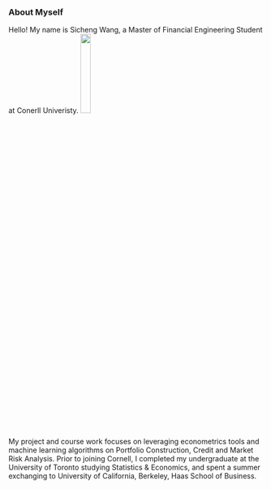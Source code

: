 ### About Myself 

Hello! My name is Sicheng Wang, a Master of Financial Engineering Student at Conerll Univeristy. 
<img src="https://github.com/wangsic4/Sicheng-personal-website/blob/main/images/brooklyn%20bridge.png" width=20% height=20%>

My project and course work focuses on leveraging econometrics tools and machine learning algorithms on Portfolio Construction, Credit and Market Risk Analysis. Prior to joining Cornell, I completed my undergraduate at the University of Toronto studying Statistics & Economics, and spent a summer exchanging to University of California, Berkeley, Haas School of Business.



